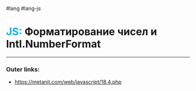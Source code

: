 #lang #lang-js
# <font color="#00b0f0">JS:</font> Форматирование чисел и Intl.NumberFormat
---
### Outer links:
- https://metanit.com/web/javascript/18.4.php